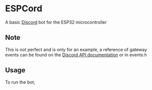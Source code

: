 # ESPCord

A basic [Discord](https://discord.com) bot for the ESP32 microcontroller

## Note

This is not perfect and is only for an example, a reference of gateway events can be found on the [Discord API documentation](discord.com/developers/docs/topics/gateway#commands-and-events) or in events.h

## Usage

To run the bot, 